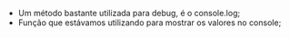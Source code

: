 * Um método bastante utilizada para debug, é o console.log;
* Função que estávamos utilizando para mostrar os valores no console;